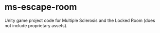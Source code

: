 # ms-escape-room
Unity game project code for Multiple Sclerosis and the Locked Room (does not include proprietary assets).
